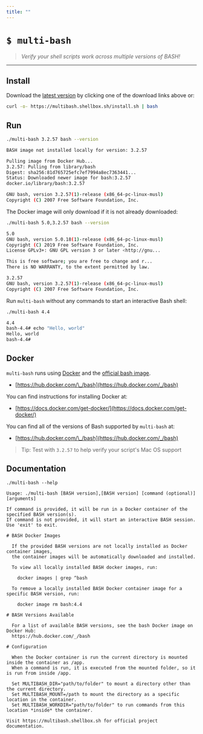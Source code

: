 ```yaml
---
title: ""
---
```


# `$ multi-bash`

> _Verify your shell scripts work across multiple versions of BASH!_

---

<script src="https://kit.fontawesome.com/319dabc23d.js" crossorigin="anonymous"></script>

## <i class="fad fa-download"></i> Install

Download the [latest version](https://github.com/shellbox-sh/multi-bash/archive/v1.0.2.tar.gz) by clicking one of the download links above or:

```sh
curl -o- https://multibash.shellbox.sh/install.sh | bash
```

## <i class="fad fa-terminal"></i> Run

```sh
./multi-bash 3.2.57 bash --version

BASH image not installed locally for version: 3.2.57

Pulling image from Docker Hub...
3.2.57: Pulling from library/bash
Digest: sha256:81d765725efc7ef7994a8ec7363441...
Status: Downloaded newer image for bash:3.2.57
docker.io/library/bash:3.2.57

GNU bash, version 3.2.57(1)-release (x86_64-pc-linux-musl)
Copyright (C) 2007 Free Software Foundation, Inc.
```

The Docker image will only download if it is not already downloaded:

```sh
./multi-bash 5.0,3.2.57 bash --version

5.0
GNU bash, version 5.0.18(1)-release (x86_64-pc-linux-musl)
Copyright (C) 2019 Free Software Foundation, Inc.
License GPLv3+: GNU GPL version 3 or later <http://gnu...

This is free software; you are free to change and r...
There is NO WARRANTY, to the extent permitted by law.

3.2.57
GNU bash, version 3.2.57(1)-release (x86_64-pc-linux-musl)
Copyright (C) 2007 Free Software Foundation, Inc.
```

Run `multi-bash` without any commands to start an interactive Bash shell:

```sh
./multi-bash 4.4

4.4
bash-4.4# echo "Hello, world"
Hello, world
bash-4.4#
```

## <i class="fab fa-docker"></i> Docker

`multi-bash` runs using [Docker](https://www.docker.com/) and the [official bash image](https://hub.docker.com/_/bash).

 - [https://hub.docker.com/\_/bash](https://hub.docker.com/_/bash)

You can find instructions for installing Docker at:

- [https://docs.docker.com/get-docker/](https://docs.docker.com/get-docker/)

You can find all of the versions of Bash supported by `multi-bash` at:

 - [https://hub.docker.com/\_/bash](https://hub.docker.com/_/bash)

> <i class="fas fa-lightbulb-on"></i> Tip: Test with `3.2.57` to help verify your script's Mac OS support <i class="fab fa-apple"></i>

## <i class="fad fa-books"></i> Documentation

```
./multi-bash --help

Usage: ./multi-bash [BASH version],[BASH version] [command (optional)] [arguments]

If command is provided, it will be run in a Docker container of the specified BASH version(s).
If command is not provided, it will start an interactive BASH session. Use 'exit' to exit.

# BASH Docker Images

  If the provided BASH versions are not locally installed as Docker container images,
  the container images will be automatically downloaded and installed.
  
  To view all locally installed BASH docker images, run:
  
    docker images | grep ^bash
  
  To remove a locally installed BASH Docker container image for a specific BASH version, run:
  
    docker image rm bash:4.4

# BASH Versions Available

  For a list of available BASH versions, see the bash Docker image on Docker Hub:
  https://hub.docker.com/_/bash

# Configuration

  When the Docker container is run the current directory is mounted inside the container as /app.
  When a command is run, it is executed from the mounted folder, so it is run from inside /app.
  
  Set MULTIBASH_DIR="path/to/folder" to mount a directory other than the current directory.
  Set MULTIBASH_MOUNT=/path to mount the directory as a specific location in the container.
  Set MULTIBASH_WORKDIR="path/to/folder" to run commands from this location *inside* the container.

Visit https://multibash.shellbox.sh for official project documentation.
```